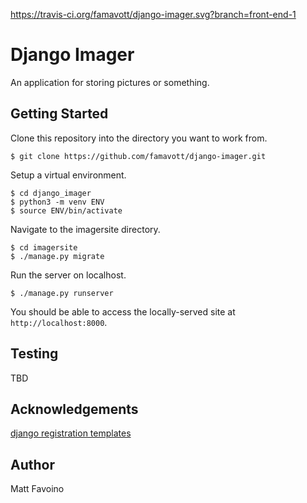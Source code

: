 https://travis-ci.org/famavott/django-imager.svg?branch=front-end-1

# Django Imager

An application for storing pictures or something.

## Getting Started

Clone this repository into the directory you want to work from.

```
$ git clone https://github.com/famavott/django-imager.git
```

Setup a virtual environment.

```
$ cd django_imager
$ python3 -m venv ENV
$ source ENV/bin/activate
```
Navigate to the imagersite directory.

```
$ cd imagersite
$ ./manage.py migrate
```

Run the server on localhost.

```
$ ./manage.py runserver

```

You should be able to access the locally-served site at `http://localhost:8000`.

## Testing

TBD

## Acknowledgements

[django registration templates](https://github.com/macdhuibh/django-registration-templates)

## Author

Matt Favoino